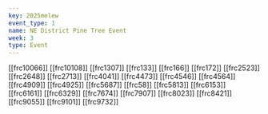 ```yaml
---
key: 2025melew
event_type: 1
name: NE District Pine Tree Event
week: 3
type: Event
---
```

[[frc10066]]
[[frc10108]]
[[frc1307]]
[[frc133]]
[[frc166]]
[[frc172]]
[[frc2523]]
[[frc2648]]
[[frc2713]]
[[frc4041]]
[[frc4473]]
[[frc4546]]
[[frc4564]]
[[frc4909]]
[[frc4925]]
[[frc5687]]
[[frc58]]
[[frc5813]]
[[frc6153]]
[[frc6161]]
[[frc6329]]
[[frc7674]]
[[frc7907]]
[[frc8023]]
[[frc8421]]
[[frc9055]]
[[frc9101]]
[[frc9732]]
